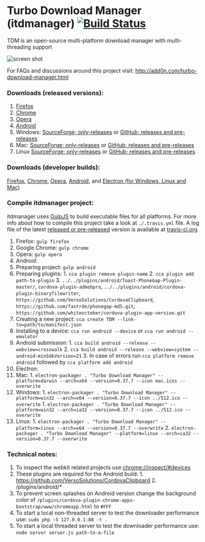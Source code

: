 Turbo Download Manager (itdmanager) [![Build Status](https://travis-ci.org/inbasic/turbo-download-manager.svg?branch=master)](https://travis-ci.org/inbasic/turbo-download-manager)
===

TDM is an open-source multi-platform download manager with multi-threading support

![screen shot](https://cloud.githubusercontent.com/assets/351062/15116089/28ab9f5e-1617-11e6-8ceb-82c0e604593c.png)

For FAQs and discussions around this project visit:
http://add0n.com/turbo-download-manager.html

### Downloads (released versions):
1. [Firefox](https://addons.mozilla.org/firefox/addon/turbo-download-manager/)
2. [Chrome](https://chrome.google.com/webstore/detail/turbo-download-manager/kemfccojgjoilhfmcblgimbggikekjip)
3. [Opera](https://addons.opera.com/extensions/details/turbo-download-manager/)
5. [Android](https://play.google.com/store/apps/details?id=com.add0n.downloader)
6. Windows: [SourceForge; only-releases](https://sourceforge.net/projects/turbo-download-manager/) or [GitHub; releases and pre-releases](https://github.com/inbasic/turbo-download-manager/releases)
7. Mac: [SourceForge; only-releases](https://sourceforge.net/projects/turbo-download-manager/) or [GitHub; releases and pre-releases](https://github.com/inbasic/turbo-download-manager/releases)
8. Linux [SourceForge; only-releases](https://sourceforge.net/projects/turbo-download-manager/) or [GitHub; releases and pre-releases](https://github.com/inbasic/turbo-download-manager/releases)

### Downloads (developer builds):
[Firefox](https://github.com/inbasic/turbo-download-manager/releases), [Chrome](https://github.com/inbasic/turbo-download-manager/releases), [Opera](https://github.com/inbasic/turbo-download-manager/releases), [Android](https://github.com/inbasic/turbo-download-manager/releases), and [Electron (for Windows, Linux and Mac)](https://github.com/inbasic/turbo-download-manager/releases)

### Compile itdmanager project:
itdmanager uses [GulpJS](http://gulpjs.com/) to build executable files for all platforms. For more info about how to compile this project take a look at `./.travis.yml` file. A log file of the latest [released or pre-released](https://github.com/inbasic/turbo-download-manager/releases) version is available at [travis-ci.org](https://travis-ci.org/inbasic/turbo-download-manager)

1. Firefox: `gulp firefox`
2. Google Chrome: `gulp chrome`
3. Opera: `gulp opera`
4. Android:
  1. Preparing project: `gulp android`
  2. Preparing plugins:
    1. `cca plugin remove plugin-name`
    2. `cca plugin add path-to-plugin`
    3.  `../../plugins/android/Toast-PhoneGap-Plugin-master/`, `cordova-plugin-admobpro`, `../../plugins/android/cordova-plugin-binaryfilewriter`, `https://github.com/VersoSolutions/CordovaClipboard`, `https://github.com/fastrde/phonegap-md5.git`, `https://github.com/whiteoctober/cordova-plugin-app-version.git`
  3. Creating a new project: `cca create TDM --link-to=path/to/manifest.json`
  4. Installing to a device: `cca run android --device` or `cca run android --emulator`
  5. Android submission:
    1. `cca build android --release --webview=crosswalk`
    2. `cca build android --release --webview=system --android-minSdkVersion=21`
    3. In case of errors run `cca platform remove android` followed by `cca platform add android`
5. Electron:
  1. Mac:
    1. `electron-packager . "Turbo Download Manager" --platform=darwin --arch=x64 --version=0.37.7 --icon mac.icns --overwrite`
  2. Windows:
    1. `electron-packager . "Turbo Download Manager" --platform=win32 --arch=x64 --version=0.37.7 --icon ../512.ico --overwrite`
    1. `electron-packager . "Turbo Download Manager" --platform=win32 --arch=ia32 --version=0.37.7 --icon ../512.ico --overwrite`
  2. Linux:
    1. `electron-packager . "Turbo Download Manager" --platform=linux --arch=x64 --version=0.37.7 --overwrite`
    2. `electron-packager . "Turbo Download Manager" --platform=linux --arch=ia32 --version=0.37.7 --overwrite`

### Technical notes:

  1. To inspect the webkit related projects use [chrome://inspect/#devices](chrome://inspect/#devices)
  2. These plugins are required for the Android build:
    1. https://github.com/VersoSolutions/CordovaClipboard
    2. /plugins/android/*
  3. To prevent screen splashes on Android version change the background color of `/plugins/cordova-plugin-chrome-apps-bootstrap/www/chromeapp.html` to `#FFF`
  4. To start a local non-threaded server to test the downloader performance use: `sudo php -S 127.0.0.1:80 -t .`
  5. To start a local threaded server to test the downloader performance use: `node server server.js path-to-a-file`

